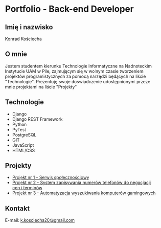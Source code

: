 # Portfolio - Back-end Developer

## Imię i nazwisko
Konrad Kościecha

## O mnie
Jestem studentem kierunku Technologie Informatyczne na Nadnoteckim Instytucie UAM w Pile, zajmującym się w wolnym czasie tworzeniem projektów programistycznych za pomocą narzędzi będących na liście "Technologie".
Prezentuję swoje doświadczenie udostępnionymi przeze mnie projektami na liście "Projekty"

## Technologie
- Django
- Django REST Framework
- Python
- PyTest
- PostgreSQL
- GIT
- JavaScript
- HTML/CSS

## Projekty
- [Projekt nr 1 - Serwis społecznościowy]([link_do_projektu](https://github.com/Kondexor2000/SocialService))
- [Projekt nr 2 - System zapisywania numerów telefonów do negocjacji cen i terminów]([link_do_projektu](https://github.com/Kondexor2000/reservation))
- [Projekt nr 3 - Automatyzacja wyszukiwania komputerów gamingowych]([link_do_projektu](https://github.com/Kondexor2000/gaming))


## Kontakt
E-mail: k.kosciecha20@gmail.com
